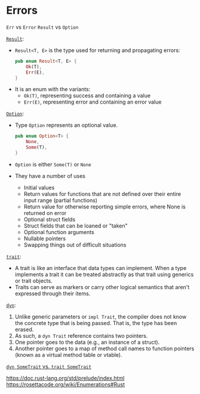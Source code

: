 # Errors

`Err` vs `Error`
`Result` vs `Option`

[`Result`](https://doc.rust-lang.org/std/result/):
* `Result<T, E>` is the type used for returning and propagating errors:
    ```rust
    pub enum Result<T, E> {
        Ok(T),
        Err(E),
    }
* It is an enum with the variants:
    - `Ok(T)`, representing success and containing a value
    - `Err(E)`, representing error and containing an error value

[`Option`](https://doc.rust-lang.org/std/option/):
* Type `Option` represents an optional value.
    ```rust
    pub enum Option<T> {
        None,
        Some(T),
    }
* `Option` is either `Some(T)` or `None`
* They have a number of uses
    
    - Initial values
    - Return values for functions that are not defined over their entire input range (partial functions)
    - Return value for otherwise reporting simple errors, where None is returned on error
    - Optional struct fields
    - Struct fields that can be loaned or "taken"
    - Optional function arguments
    - Nullable pointers
    - Swapping things out of difficult situations


[`trait`](https://doc.rust-lang.org/std/keyword.trait.html):
* A trait is like an interface that data types can implement. When a type implements a trait it can be treated abstractly as that trait using generics or trait objects.
* Traits can serve as markers or carry other logical semantics that aren't expressed through their items.

[`dyn`](https://doc.rust-lang.org/std/keyword.dyn.html):
1. Unlike generic parameters or `impl Trait`, the compiler does not know the concrete type that is being passed. That is, the type has been erased.
1. As such, a `dyn Trait` reference contains two pointers.
1. One pointer goes to the data (e.g., an instance of a struct).
1. Another pointer goes to a map of method call names to function pointers (known as a virtual method table or vtable).


[`dyn SomeTrait` vs. `trait SomeTrait`](https://doc.rust-lang.org/book/ch17-02-trait-objects.html)

https://doc.rust-lang.org/std/prelude/index.html
https://rosettacode.org/wiki/Enumerations#Rust
